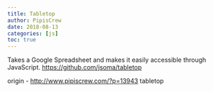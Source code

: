 ```yaml
---
title: Tabletop
author: PipisCrew
date: 2018-08-13
categories: [js]
toc: true
---
```


Takes a Google Spreadsheet and makes it easily accessible through JavaScript. 
https://github.com/jsoma/tabletop

origin - http://www.pipiscrew.com/?p=13943 tabletop